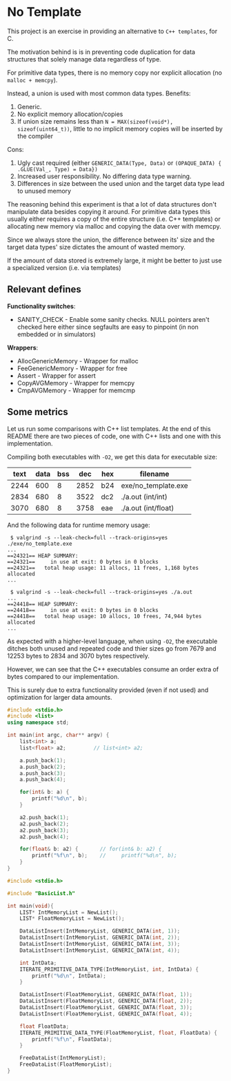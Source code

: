 # No Template

This project is an exercise in providing an alternative to `C++ templates`, for C.

The motivation behind is is in preventing code duplication for data structures
that solely manage data regardless of type.

For primitive data types, there is no memory copy nor explicit allocation
(no `malloc + memcpy`).

Instead, a union is used with most common data types.
Benefits:

1. Generic.
2. No explicit memory allocation/copies
3. If union size remains less than `N = MAX(sizeof(void*), sizeof(uint64_t))`,
little to no implicit memory copies will be inserted by the compiler

Cons:

1. Ugly cast required (either `GENERIC_DATA(Type, Data)` or `(OPAQUE_DATA)
{ .GLUE(Val_, Type) = Data})`
1. Increased user responsibility. No differing data type warning.
2. Differences in size between the used union and the target data type lead to
unused memory

The reasoning behind this experiment is that a lot of data structures don't
manipulate data besides copying it around. For primitive data types this usually
either requires a copy of the entire structure (i.e. C++ templates) or allocating
new memory via malloc and copying the data over with memcpy.

Since we always store the union, the difference between its' size and the target
data types' size dictates the amount of wasted memory.

If the amount of data stored is extremely large, it might be better to just use
a specialized version (i.e. via templates)

## Relevant defines

**Functionality switches**:

* SANITY_CHECK - Enable some sanity checks. NULL pointers aren't checked here
                  either since segfaults are easy to pinpoint (in non embedded or
                  in simulators)

**Wrappers**:

* AllocGenericMemory - Wrapper for malloc
* FeeGenericMemory   - Wrapper for free
* Assert             - Wrapper for assert
* CopyAVGMemory      - Wrapper for memcpy
* CmpAVGMemory       - Wrapper for memcmp

## Some metrics

Let us run some comparisons with C++ list templates.
At the end of this README there are two pieces of code, one with C++ lists and
one with this implementation.

Compiling both executables with `-O2`, we get this data for executable size:

 | text  |  data  |  bss  |   dec   |  hex | filename             |
 |-------|--------|-------|---------|------| ---------------------|
 | 2244  |   600  |    8  |  2852   |  b24 | exe/no_template.exe  |
 | 2834  |   680  |    8  |  3522   |  dc2 | ./a.out (int/int)    |
 | 3070  |   680  |    8  |  3758   |  eae | ./a.out (int/float)  |

And the following data for runtime memory usage:

```shell
 $ valgrind -s --leak-check=full --track-origins=yes ./exe/no_template.exe
...
==24321== HEAP SUMMARY:
==24321==     in use at exit: 0 bytes in 0 blocks
==24321==   total heap usage: 11 allocs, 11 frees, 1,168 bytes allocated
...

 $ valgrind -s --leak-check=full --track-origins=yes ./a.out
...
==24418== HEAP SUMMARY:
==24418==     in use at exit: 0 bytes in 0 blocks
==24418==   total heap usage: 10 allocs, 10 frees, 74,944 bytes allocated
...
```

As expected with a higher-level language, when using `-O2`, the executable
ditches both unused and repeated code and thier sizes go from 7679 and 12253
bytes to 2834 and 3070 bytes respectively.

However, we can see that the C++ executables consume an order extra of bytes
compared to our implementation.

This is surely due to extra functionality provided (even if not used) and
optimization for larger data amounts.

```c++
#include <stdio.h>
#include <list>
using namespace std;

int main(int argc, char** argv) {
    list<int> a;
    list<float> a2;         // list<int> a2;

    a.push_back(1);
    a.push_back(2);
    a.push_back(3);
    a.push_back(4);

    for(int& b: a) {
        printf("%d\n", b);
    }

    a2.push_back(1);
    a2.push_back(2);
    a2.push_back(3);
    a2.push_back(4);

    for(float& b: a2) {       // for(int& b: a2) {
        printf("%f\n", b);    //     printf("%d\n", b);
    }
}
```

```C++
#include <stdio.h>

#include "BasicList.h"

int main(void){
    LIST* IntMemoryList = NewList();
    LIST* FloatMemoryList = NewList();

    DataListInsert(IntMemoryList, GENERIC_DATA(int, 1));
    DataListInsert(IntMemoryList, GENERIC_DATA(int, 2));
    DataListInsert(IntMemoryList, GENERIC_DATA(int, 3));
    DataListInsert(IntMemoryList, GENERIC_DATA(int, 4));

    int IntData;
    ITERATE_PRIMITIVE_DATA_TYPE(IntMemoryList, int, IntData) {
        printf("%d\n", IntData);
    }

    DataListInsert(FloatMemoryList, GENERIC_DATA(float, 1));
    DataListInsert(FloatMemoryList, GENERIC_DATA(float, 2));
    DataListInsert(FloatMemoryList, GENERIC_DATA(float, 3));
    DataListInsert(FloatMemoryList, GENERIC_DATA(float, 4));

    float FloatData;
    ITERATE_PRIMITIVE_DATA_TYPE(FloatMemoryList, float, FloatData) {
        printf("%f\n", FloatData);
    }

    FreeDataList(IntMemoryList);
    FreeDataList(FloatMemoryList);
}
```
